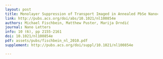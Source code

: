 ```yaml
---
layout: post
title: Monolayer Suppression of Transport Imaged in Annealed PbSe Nanocrystal Arrays
link: http://pubs.acs.org/doi/abs/10.1021/nl100854e
authors: Michael Fischbein, Matthew Puster, Marija Drndić
journal: Nano Letters
info: 10 (6), pp 2155-2161
doi: 10.1021/nl100854e
pdf: assets/pubs/fischbein_nl_2010.pdf
supplement: http://pubs.acs.org/doi/suppl/10.1021/nl100854e

---
```

